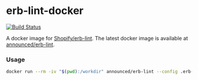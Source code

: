 # erb-lint-docker

[![Build Status](https://travis-ci.org/announce/erb-lint-docker.svg?branch=master)](https://travis-ci.org/announce/erb-lint-docker)

A docker image for [Shopify/erb-lint](https://github.com/Shopify/erb-lint).
The latest docker image is available at [announced/erb-lint](https://hub.docker.com/r/announced/erb-lint/).

### Usage

 ```bash
docker run --rm -iv "$(pwd):/workdir" announced/erb-lint --config .erb-lint.yml __PATH_TO__/*.html.erb
 ```
